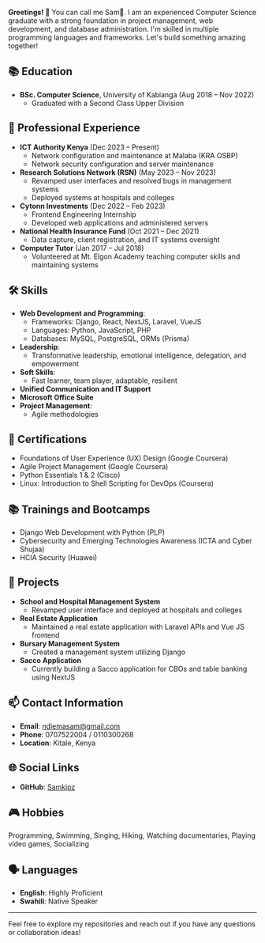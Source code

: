 **Greetings! 🤗**
You can call me Sam🤠. I am an experienced Computer Science graduate with a strong foundation in project management, web development, and database administration. I'm skilled in multiple programming languages and frameworks. Let's build something amazing together!

## 📚 Education
- **BSc. Computer Science**, University of Kabianga (Aug 2018 – Nov 2022)
  - Graduated with a Second Class Upper Division

## 💼 Professional Experience
- **ICT Authority Kenya** (Dec 2023 – Present)
  - Network configuration and maintenance at Malaba (KRA OSBP)
  - Network security configuration and server maintenance
- **Research Solutions Network (RSN)** (May 2023 – Nov 2023)
  - Revamped user interfaces and resolved bugs in management systems
  - Deployed systems at hospitals and colleges
- **Cytonn Investments** (Dec 2022 – Feb 2023)
  - Frontend Engineering Internship
  - Developed web applications and administered servers
- **National Health Insurance Fund** (Oct 2021 – Dec 2021)
  - Data capture, client registration, and IT systems oversight
- **Computer Tutor** (Jan 2017 – Jul 2018)
  - Volunteered at Mt. Elgon Academy teaching computer skills and maintaining systems

## 🛠️ Skills
- **Web Development and Programming**:
  - Frameworks: Django, React, NextJS, Laravel, VueJS
  - Languages: Python, JavaScript, PHP
  - Databases: MySQL, PostgreSQL, ORMs (Prisma)
- **Leadership**:
  - Transformative leadership, emotional intelligence, delegation, and empowerment
- **Soft Skills**:
  - Fast learner, team player, adaptable, resilient
- **Unified Communication and IT Support**
- **Microsoft Office Suite**
- **Project Management**:
  - Agile methodologies

## 📜 Certifications
- Foundations of User Experience (UX) Design (Google Coursera)
- Agile Project Management (Google Coursera)
- Python Essentials 1 & 2 (Cisco)
- Linux: Introduction to Shell Scripting for DevOps (Coursera)

## 📚 Trainings and Bootcamps
- Django Web Development with Python (PLP)
- Cybersecurity and Emerging Technologies Awareness (ICTA and Cyber Shujaa)
- HCIA Security (Huawei)

## 📂 Projects
- **School and Hospital Management System**
  - Revamped user interface and deployed at hospitals and colleges
- **Real Estate Application**
  - Maintained a real estate application with Laravel APIs and Vue JS frontend
- **Bursary Management System**
  - Created a management system utilizing Django
- **Sacco Application**
  - Currently building a Sacco application for CBOs and table banking using NextJS

## 📫 Contact Information
- **Email**: ndiemasam@gmail.com
- **Phone**: 0707522004 / 0110300268
- **Location**: Kitale, Kenya

## 🌐 Social Links
- **GitHub**: [Samkipz](https://github.com/Samkipz)

## 🎮 Hobbies
Programming, Swimming, Singing, Hiking, Watching documentaries, Playing video games, Socializing

## 🗣️ Languages
- **English**: Highly Proficient
- **Swahili**: Native Speaker

---

Feel free to explore my repositories and reach out if you have any questions or collaboration ideas!
